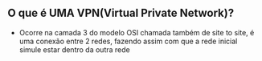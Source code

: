 ## O que é UMA VPN(Virtual Private Network)?
- Ocorre na camada 3 do modelo OSI chamada também de site to site, é uma conexão entre 2 redes, fazendo assim com que a rede inicial simule estar dentro da outra rede